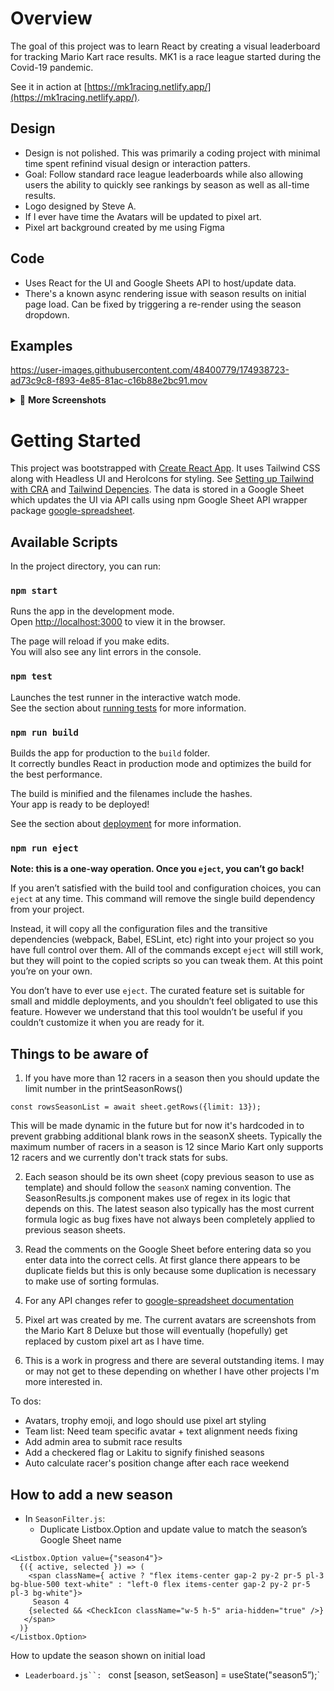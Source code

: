 # Overview

The goal of this project was to learn React by creating a visual leaderboard for tracking Mario Kart race results. MK1 is a race league started during the Covid-19 pandemic.

See it in action at [https://mk1racing.netlify.app/](https://mk1racing.netlify.app/).

## Design

- Design is not polished. This was primarily a coding project with minimal time spent refinind visual design or interaction patters.
- Goal: Follow standard race league leaderboards while also allowing users the ability to quickly see rankings by season as well as all-time results.
- Logo designed by Steve A.
- If I ever have time the Avatars will be updated to pixel art.
- Pixel art background created by me using Figma

## Code

- Uses React for the UI and Google Sheets API to host/update data.
- There's a known async rendering issue with season results on initial page load. Can be fixed by triggering a re-render using the season dropdown.

## Examples

https://user-images.githubusercontent.com/48400779/174938723-ad73c9c8-f893-4e85-81ac-c16b88e2bc91.mov

<details>
  <summary>📸 <strong>More Screenshots</strong></summary>
<br>  
  
### Desktop
  
<img width="400" alt="Desktop - MK1 Final Season Standings" src="https://user-images.githubusercontent.com/48400779/174938863-5b683f06-7dcd-484b-8c20-eed5b8720fe0.png">

<img width="400" alt="Desktop - MK1 All-Time Championship Rank" src="https://user-images.githubusercontent.com/48400779/174938869-84048e83-7582-4cb2-bfa1-c59e094d3497.png">

### Mobile

<img width="250" alt="MK1 Mobile View" src="https://user-images.githubusercontent.com/48400779/174939203-4db54aaa-62e0-4d3b-acf6-d2991edf1d74.jpeg">

<br>
</details>

# Getting Started

This project was bootstrapped with [Create React App](https://github.com/facebook/create-react-app). It uses Tailwind CSS along with Headless UI and HeroIcons for styling. See [Setting up Tailwind with CRA](https://tailwindcss.com/docs/guides/create-react-app) and [Tailwind Depencies](https://tailwindui.com/documentation#using-react). The data is stored in a Google Sheet which updates the UI via API calls using npm Google Sheet API wrapper package [google-spreadsheet](https://theoephraim.github.io/node-google-spreadsheet/#/).

## Available Scripts

In the project directory, you can run:

### `npm start`

Runs the app in the development mode.\
Open [http://localhost:3000](http://localhost:3000) to view it in the browser.

The page will reload if you make edits.\
You will also see any lint errors in the console.

### `npm test`

Launches the test runner in the interactive watch mode.\
See the section about [running tests](https://facebook.github.io/create-react-app/docs/running-tests) for more information.

### `npm run build`

Builds the app for production to the `build` folder.\
It correctly bundles React in production mode and optimizes the build for the best performance.

The build is minified and the filenames include the hashes.\
Your app is ready to be deployed!

See the section about [deployment](https://facebook.github.io/create-react-app/docs/deployment) for more information.

### `npm run eject`

**Note: this is a one-way operation. Once you `eject`, you can’t go back!**

If you aren’t satisfied with the build tool and configuration choices, you can `eject` at any time. This command will remove the single build dependency from your project.

Instead, it will copy all the configuration files and the transitive dependencies (webpack, Babel, ESLint, etc) right into your project so you have full control over them. All of the commands except `eject` will still work, but they will point to the copied scripts so you can tweak them. At this point you’re on your own.

You don’t have to ever use `eject`. The curated feature set is suitable for small and middle deployments, and you shouldn’t feel obligated to use this feature. However we understand that this tool wouldn’t be useful if you couldn’t customize it when you are ready for it.

## Things to be aware of

1. If you have more than 12 racers in a season then you should update the limit number in the printSeasonRows()

```
const rowsSeasonList = await sheet.getRows({limit: 13});
```

This will be made dynamic in the future but for now it's hardcoded in to prevent grabbing additional blank rows in the seasonX sheets. Typically the maximum number of racers in a season is 12 since Mario Kart only supports 12 racers and we currently don't track stats for subs.

2. Each season should be its own sheet (copy previous season to use as template) and should follow the `seasonX` naming convention. The SeasonResults.js component makes use of regex in its logic that depends on this. The latest season also typically has the most current formula logic as bug fixes have not always been completely applied to previous season sheets.

3. Read the comments on the Google Sheet before entering data so you enter data into the correct cells. At first glance there appears to be duplicate fields but this is only because some duplication is necessary to make use of sorting formulas.

4. For any API changes refer to [google-spreadsheet documentation](https://theoephraim.github.io/node-google-spreadsheet/#/)

5. Pixel art was created by me. The current avatars are screenshots from the Mario Kart 8 Deluxe but those will eventually (hopefully) get replaced by custom pixel art as I have time.

6. This is a work in progress and there are several outstanding items. I may or may not get to these depending on whether I have other projects I'm more interested in.

To dos:

- Avatars, trophy emoji, and logo should use pixel art styling
- Team list: Need team specific avatar + text alignment needs fixing
- Add admin area to submit race results
- Add a checkered flag or Lakitu to signify finished seasons
- Auto calculate racer's position change after each race weekend

## How to add a new season

- In `SeasonFilter.js`:
  - Duplicate Listbox.Option and update value to match the season’s Google Sheet name

```
<Listbox.Option value={"season4"}>
  {({ active, selected }) => (
    <span className={ active ? "flex items-center gap-2 py-2 pr-5 pl-3 bg-blue-500 text-white" : "left-0 flex items-center gap-2 py-2 pr-5 pl-3 bg-white"}>
     Season 4
    {selected && <CheckIcon className="w-5 h-5" aria-hidden="true" />}
   </span>
  )}
</Listbox.Option>
```

How to update the season shown on initial load

- ` Leaderboard.js``:  ` const [season, setSeason] = useState("season5”);`

